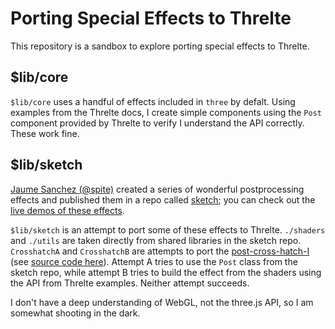 # Porting Special Effects to Threlte

This repository is a sandbox to explore porting special effects to Threlte.

## $lib/core

`$lib/core` uses a handful of effects included in `three` by defalt. Using examples from the Threlte docs, I create simple components using the `Post` component provided by Threlte to verify I understand the API correctly. These work fine.

## $lib/sketch

[Jaume Sanchez (@spite)](https://github.com/spite) created a series of wonderful postprocessing effects and published them in a repo called [sketch](https://github.com/spite/sketch); you can check out the [live demos of these effects](https://spite.github.io/sketch/).

`$lib/sketch` is an attempt to port some of these effects to Threlte. `./shaders` and `./utils` are taken directly from shared libraries in the sketch repo. `CrosshatchA` and `CrosshatchB` are attempts to port the [post-cross-hatch-I](https://spite.github.io/sketch/post-cross-hatch-i/index.html) (see [source code here](https://github.com/spite/sketch/tree/master/post-cross-hatch-i)). Attempt A tries to use the `Post` class from the sketch repo, while attempt B tries to build the effect from the shaders using the API from Threlte examples. Neither attempt succeeds.

I don't have a deep understanding of WebGL, not the three.js API, so I am somewhat shooting in the dark.
